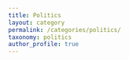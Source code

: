 ```yaml
---
title: Politics
layout: category
permalink: /categories/politics/
taxonomy: politics
author_profile: true
---
```

